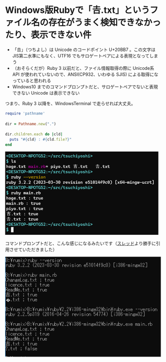# Windows版Rubyで「𠮷.txt」というファイル名の存在がうまく検知できなかったり、表示できない件

- 「𠮷」（つちよし）は Unicode のコードポイント U+20BB7 。この文字は JIS第二水準にもなく、UTF16 でもサロゲートペアによる表現となってしまう
- （おそらくだが）Ruby 3 以前だと、ファイル情報取得の際に Unicode系 API が使われていないので、ANSI(CP932、いわゆる SJIS) による取得になっていると思われる
- Windows10 までのコマンドプロンプトだと、サロゲートペアでないと表現できない Unicode は表示できない

つまり、Ruby 3 以降を、WindowsTerminal で走らせれば大丈夫。

```main.rb
require 'pathname'

dir = Pathname.new(".")

dir.children.each do |cld|
  puts "#{cld} : #{cld.file?}"
end
```

![image](./success.png)

コマンドプロンプトだと、こんな感じになるみたいです（[スレッド]より勝手に引用させていただきました）

![image](./failure.png)

[スレッド]: https://mstdn.jp/@acid_rain@amefur.asia/110343374842403892

